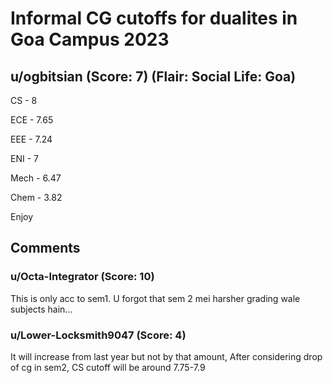 # Informal CG cutoffs for dualites in Goa Campus 2023
## u/ogbitsian (Score: 7) (Flair: Social Life: Goa)
CS - 8


ECE - 7.65


EEE - 7.24


ENI - 7


Mech - 6.47


Chem - 3.82



Enjoy


## Comments

### u/Octa-Integrator (Score: 10)
This is only acc to sem1. U forgot that sem 2 mei harsher grading wale subjects hain...


### u/Lower-Locksmith9047 (Score: 4)
It will increase from last year but not by that amount,
After considering drop of cg in sem2,
CS cutoff will be around 7.75-7.9




